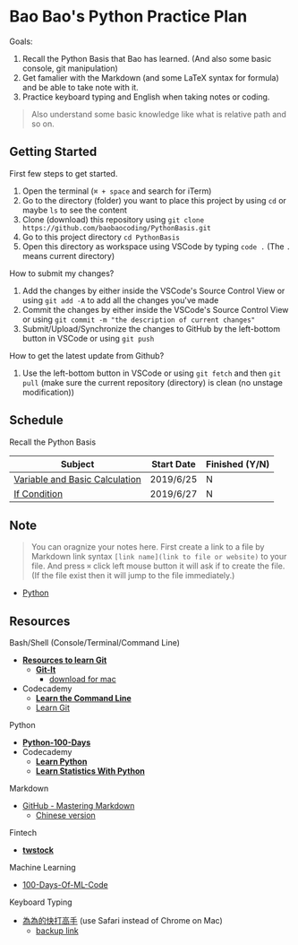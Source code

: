 # Bao Bao's Python Practice Plan

Goals:

1. Recall the Python Basis that Bao has learned. (And also some basic console, git manipulation)
2. Get famalier with the Markdown (and some LaTeX syntax for formula) and be able to take note with it.
3. Practice keyboard typing and English when taking notes or coding.

> Also understand some basic knowledge like what is relative path and so on.

## Getting Started

First few steps to get started.

1. Open the terminal (`⌘ + space` and search for iTerm)
2. Go to the directory (folder) you want to place this project by using `cd` or maybe `ls` to see the content
3. Clone (download) this repository using `git clone https://github.com/baobaocoding/PythonBasis.git`
4. Go to this project directory `cd PythonBasis`
5. Open this directory as workspace using VSCode by typing `code .` (The `.` means current directory)

How to submit my changes?

1. Add the changes by either inside the VSCode's Source Control View or using `git add -A` to add all the changes you've made
2. Commit the changes by either inside the VSCode's Source Control View or using `git commit -m "the description of current changes"`
3. Submit/Upload/Synchronize the changes to GitHub by the left-bottom button in VSCode or using `git push`

How to get the latest update from Github?

1. Use the left-bottom button in VSCode or using `git fetch` and then `git pull` (make sure the current repository (directory) is clean (no unstage modification))

## Schedule

Recall the Python Basis

| Subject                                          | Start Date | Finished (Y/N) |
| ------------------------------------------------ | ---------- | -------------- |
| [Variable and Basic Calculation](Python/VarCalc) | 2019/6/25  | N              |
| [If Condition](Python/IfCondition)               | 2019/6/27  | N              |

## Note

> You can oragnize your notes here. First create a link to a file by Markdown link syntax `[link name](link to file or website)` to your file. And press `⌘` click left mouse button it will ask if to create the file. (If the file exist then it will jump to the file immediately.)

* [Python](Notes/Python.md)

## Resources

Bash/Shell (Console/Terminal/Command Line)

* [**Resources to learn Git**](https://try.github.io/)
  * [**Git-It**](https://github.com/jlord/git-it-electron#what-to-install)
    * [download for mac](https://github.com/jlord/git-it-electron/releases/download/4.4.0/Git-it-Mac-x64.zip)
* Codecademy
  * [**Learn the Command Line**](https://www.codecademy.com/learn/learn-the-command-line)
  * [Learn Git](https://www.codecademy.com/learn/learn-git)

Python

* [**Python-100-Days**](https://github.com/jackfrued/Python-100-Days)
* Codecademy
  * [**Learn Python**](https://www.codecademy.com/learn/learn-python)
  * [**Learn Statistics With Python**](https://www.codecademy.com/learn/learn-statistics-with-python)

Markdown

* [GitHub - Mastering Markdown](https://guides.github.com/features/mastering-markdown/)
  * [Chinese version](https://gist.github.com/billy3321/1001749662c370887c63bb30f26c9e6e)

Fintech

* [**twstock**](https://github.com/mlouielu/twstock)

Machine Learning

* [100-Days-Of-ML-Code](https://github.com/MLEveryday/100-Days-Of-ML-Code)

Keyboard Typing

* [為為的快打高手](http://www.kiec.kh.edu.tw/typing/index.asp) (use Safari instead of Chrome on Mac)
  * [backup link](http://www.jnps.tp.edu.tw/type/)
